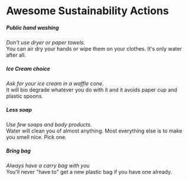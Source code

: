 # Awesome Sustainability Actions

##### Public hand washing
*Don't use dryer or paper towels.*  
You can air dry your hands or wipe them on your clothes. It's only water after all.
  
##### Ice Cream choice
*Ask for your ice cream in a waffle cone.*  
It will bio degrade whatever you do with it and it avoids paper cup and plastic spoons.

##### Less soap
*Use few soaps and body products.*  
Water will clean you of almost anything. Most everything else is to make you smell nice. Pick one.

##### Bring bag
*Always have a carry bag with you*  
You'll never "have to" get a new plastic bag if you have one already.